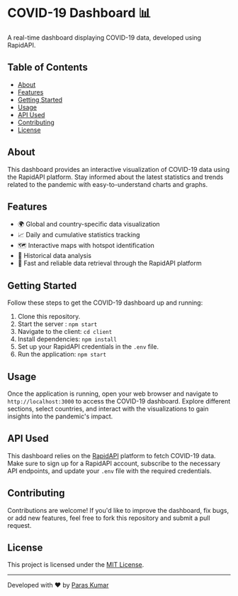# COVID-19 Dashboard 📊

A real-time dashboard displaying COVID-19 data, developed using RapidAPI.


## Table of Contents

- [About](#about)
- [Features](#features)
- [Getting Started](#getting-started)
- [Usage](#usage)
- [API Used](#api-used)
- [Contributing](#contributing)
- [License](#license)

## About

This dashboard provides an interactive visualization of COVID-19 data using the RapidAPI platform. Stay informed about the latest statistics and trends related to the pandemic with easy-to-understand charts and graphs.

## Features

- 🌍 Global and country-specific data visualization
- 📈 Daily and cumulative statistics tracking
- 🗺️ Interactive maps with hotspot identification
- 📅 Historical data analysis
- 🚀 Fast and reliable data retrieval through the RapidAPI platform

## Getting Started

Follow these steps to get the COVID-19 dashboard up and running:

1. Clone this repository.
2. Start the server : `npm start`
3. Navigate to the client: `cd client`
4. Install dependencies: `npm install`
5. Set up your RapidAPI credentials in the `.env` file.
6. Run the application: `npm start`

## Usage

Once the application is running, open your web browser and navigate to `http://localhost:3000` to access the COVID-19 dashboard. Explore different sections, select countries, and interact with the visualizations to gain insights into the pandemic's impact.

## API Used

This dashboard relies on the [RapidAPI](https://rapidapi.com/) platform to fetch COVID-19 data. Make sure to sign up for a RapidAPI account, subscribe to the necessary API endpoints, and update your `.env` file with the required credentials.

## Contributing

Contributions are welcome! If you'd like to improve the dashboard, fix bugs, or add new features, feel free to fork this repository and submit a pull request.

## License

This project is licensed under the [MIT License](LICENSE).

---

Developed with ❤️ by [Paras Kumar](https://github.com/kumarParas7477)

